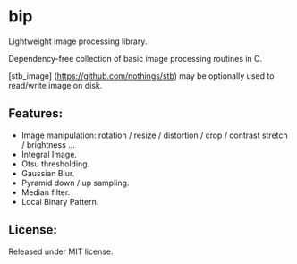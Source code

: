 # bip

Lightweight image processing library.

Dependency-free collection of basic image processing routines in C. 

[stb_image] (https://github.com/nothings/stb) may be optionally used to read/write image on disk.


## Features:

* Image manipulation: rotation / resize / distortion / crop / contrast stretch / brightness ...
* Integral Image.
* Otsu thresholding.
* Gaussian Blur.
* Pyramid down / up sampling.
* Median filter.
* Local Binary Pattern. 

## License:

Released under MIT license.
